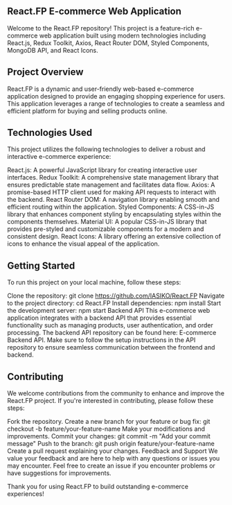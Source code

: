 ## React.FP E-commerce Web Application
Welcome to the React.FP repository! This project is a feature-rich e-commerce web application built using modern technologies including React.js, Redux Toolkit, Axios, React Router DOM, Styled Components, MongoDB API, and React Icons.

## Project Overview
React.FP is a dynamic and user-friendly web-based e-commerce application designed to provide an engaging shopping experience for users. This application leverages a range of technologies to create a seamless and efficient platform for buying and selling products online.

## Technologies Used
This project utilizes the following technologies to deliver a robust and interactive e-commerce experience:

React.js: A powerful JavaScript library for creating interactive user interfaces.
Redux Toolkit: A comprehensive state management library that ensures predictable state management and facilitates data flow.
Axios: A promise-based HTTP client used for making API requests to interact with the backend.
React Router DOM: A navigation library enabling smooth and efficient routing within the application.
Styled Components: A CSS-in-JS library that enhances component styling by encapsulating styles within the components themselves.
Material UI: A popular CSS-in-JS library that provides pre-styled and customizable components for a modern and consistent design.
React Icons: A library offering an extensive collection of icons to enhance the visual appeal of the application.


## Getting Started
To run this project on your local machine, follow these steps:

Clone the repository: git clone https://github.com/IASIKO/React.FP
Navigate to the project directory: cd React.FP
Install dependencies: npm install
Start the development server: npm start
Backend API
This e-commerce web application integrates with a backend API that provides essential functionality such as managing products, user authentication, and order processing. The backend API repository can be found here: E-commerce Backend API. Make sure to follow the setup instructions in the API repository to ensure seamless communication between the frontend and backend.

## Contributing
We welcome contributions from the community to enhance and improve the React.FP project. If you're interested in contributing, please follow these steps:

Fork the repository.
Create a new branch for your feature or bug fix: git checkout -b feature/your-feature-name
Make your modifications and improvements.
Commit your changes: git commit -m "Add your commit message"
Push to the branch: git push origin feature/your-feature-name
Create a pull request explaining your changes.
Feedback and Support
We value your feedback and are here to help with any questions or issues you may encounter. Feel free to create an issue if you encounter problems or have suggestions for improvements.

Thank you for using React.FP to build outstanding e-commerce experiences!


